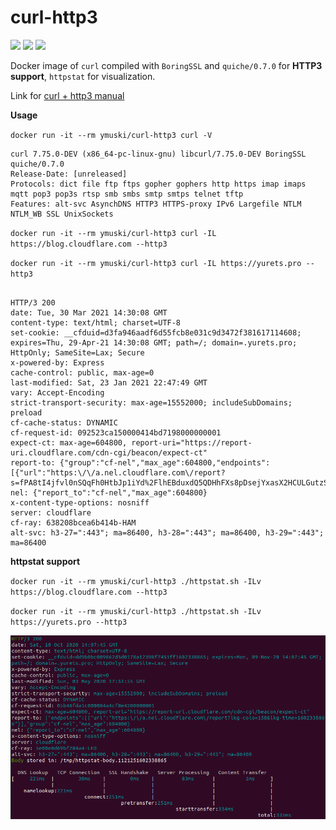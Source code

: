 # curl-http3
[![](https://img.shields.io/docker/cloud/build/ymuski/curl-http3?style=flat-square)](https://hub.docker.com/r/ymuski/curl-http3)
[![](https://img.shields.io/docker/cloud/automated/ymuski/curl-http3?style=flat-square)](https://hub.docker.com/r/ymuski/curl-http3)
[![](https://img.shields.io/docker/pulls/ymuski/curl-http3?style=flat-square)](https://hub.docker.com/r/ymuski/curl-http3)

Docker image of `curl` compiled with  `BoringSSL` and `quiche/0.7.0` for **HTTP3 support**, `httpstat` for visualization.

Link for [curl + http3 manual](https://github.com/curl/curl/blob/master/docs/HTTP3.md#quiche-version)

**Usage**

`docker run -it --rm ymuski/curl-http3 curl -V`
```
curl 7.75.0-DEV (x86_64-pc-linux-gnu) libcurl/7.75.0-DEV BoringSSL quiche/0.7.0
Release-Date: [unreleased]
Protocols: dict file ftp ftps gopher gophers http https imap imaps mqtt pop3 pop3s rtsp smb smbs smtp smtps telnet tftp
Features: alt-svc AsynchDNS HTTP3 HTTPS-proxy IPv6 Largefile NTLM NTLM_WB SSL UnixSockets
```


`docker run -it --rm ymuski/curl-http3 curl -IL https://blog.cloudflare.com --http3`

`docker run -it --rm ymuski/curl-http3 curl -IL https://yurets.pro --http3`

```

HTTP/3 200
date: Tue, 30 Mar 2021 14:30:08 GMT
content-type: text/html; charset=UTF-8
set-cookie: __cfduid=d3fa946aadf6d55fcb8e031c9d3472f381617114608; expires=Thu, 29-Apr-21 14:30:08 GMT; path=/; domain=.yurets.pro; HttpOnly; SameSite=Lax; Secure
x-powered-by: Express
cache-control: public, max-age=0
last-modified: Sat, 23 Jan 2021 22:47:49 GMT
vary: Accept-Encoding
strict-transport-security: max-age=15552000; includeSubDomains; preload
cf-cache-status: DYNAMIC
cf-request-id: 092523ca150000414bd7198000000001
expect-ct: max-age=604800, report-uri="https://report-uri.cloudflare.com/cdn-cgi/beacon/expect-ct"
report-to: {"group":"cf-nel","max_age":604800,"endpoints":[{"url":"https:\/\/a.nel.cloudflare.com\/report?s=fPA8tI4jfvl0nSQqFh0HtbJp1iYd%2FlhEBduxdQ5QDHhFXs8pDsejYxasX2HCULGutzSzg22bg79iMEl5Qz1b3NrlHhwx%2BXvv67kP"}]}
nel: {"report_to":"cf-nel","max_age":604800}
x-content-type-options: nosniff
server: cloudflare
cf-ray: 638208bcea6b414b-HAM
alt-svc: h3-27=":443"; ma=86400, h3-28=":443"; ma=86400, h3-29=":443"; ma=86400

```

**httpstat support**

`docker run -it --rm ymuski/curl-http3 ./httpstat.sh -ILv https://blog.cloudflare.com --http3`

`docker run -it --rm ymuski/curl-http3 ./httpstat.sh -ILv https://yurets.pro --http3`

![](httpstat.png?raw=true "HTTPSTAT H3")